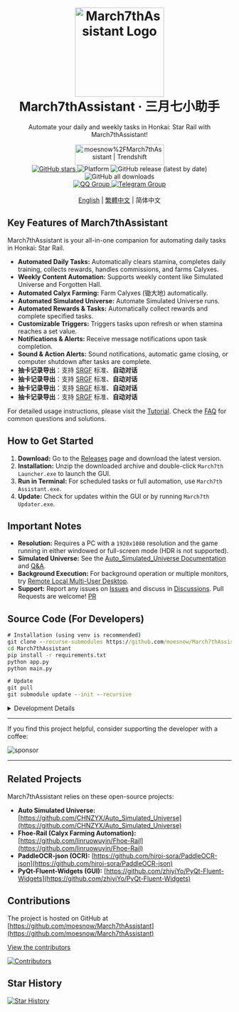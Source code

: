 <div align="center">
  <h1 align="center">
    <img src="./assets/screenshot/March7th.png" width="200" alt="March7thAssistant Logo">
    <br/>
    March7thAssistant · 三月七小助手
  </h1>
  <p>Automate your daily and weekly tasks in Honkai: Star Rail with March7thAssistant!</p>
  <a href="https://trendshift.io/repositories/3892" target="_blank"><img src="https://trendshift.io/api/badge/repositories/3892" alt="moesnow%2FMarch7thAssistant | Trendshift" style="width: 200px; height: 46px;" width="250" height="46"/></a>
  <br/>
  <a href="https://github.com/moesnow/March7thAssistant">
    <img alt="GitHub stars" src="https://img.shields.io/github/stars/moesnow/March7thAssistant?style=flat-square&color=4096d8" />
  </a>
  <img alt="Platform" src="https://img.shields.io/badge/platform-Windows-blue?style=flat-square&color=4096d8" />
  <img alt="GitHub release (latest by date)" src="https://img.shields.io/github/v/release/moesnow/March7thAssistant?style=flat-square&color=f18cb9" />
  <img alt="GitHub all downloads" src="https://img.shields.io/github/downloads/moesnow/March7thAssistant/total?style=flat-square&color=4096d8" />
  <br/>
  <a href="https://qm.qq.com/q/LpfAkDPlWa">
      <img src="https://img.shields.io/badge/QQ%E7%BE%A4-Click%20to%20Join-blue?style=flat-square&logo=tencentqq" alt="QQ Group">
  </a>
  <a href="https://t.me/+ZgH5zpvFS8o0NGI1">
      <img src="https://img.shields.io/badge/Telegram-Click%20to%20Join-blue?style=flat-square&logo=telegram" alt="Telegram Group">
  </a>
</div>

<br/>

<div align="center">
  <a href="./README_EN.md">English</a> | <a href="./README_TW.md">繁體中文</a> | 简体中文
</div>

## Key Features of March7thAssistant

March7thAssistant is your all-in-one companion for automating daily tasks in Honkai: Star Rail.

*   **Automated Daily Tasks:** Automatically clears stamina, completes daily training, collects rewards, handles commissions, and farms Calyxes.
*   **Weekly Content Automation:** Supports weekly content like Simulated Universe and Forgotten Hall.
*   **Automated Calyx Farming:** Farm Calyxes (锄大地) automatically.
*   **Automated Simulated Universe:** Automate Simulated Universe runs.
*   **Automated Rewards & Tasks:** Automatically collect rewards and complete specified tasks.
*   **Customizable Triggers:** Triggers tasks upon refresh or when stamina reaches a set value.
*   **Notifications & Alerts:** Receive message notifications upon task completion.
*   **Sound & Action Alerts:** Sound notifications, automatic game closing, or computer shutdown after tasks are complete.
*   **抽卡记录导出**：支持 [SRGF](https://uigf.org/zh/standards/SRGF.html) 标准、**自动对话**
*   **抽卡记录导出**：支持 [SRGF](https://uigf.org/zh/standards/SRGF.html) 标准、**自动对话**
*   **抽卡记录导出**：支持 [SRGF](https://uigf.org/zh/standards/SRGF.html) 标准、**自动对话**
*   **抽卡记录导出**：支持 [SRGF](https://uigf.org/zh/standards/SRGF.html) 标准、**自动对话**

For detailed usage instructions, please visit the [Tutorial](https://m7a.top/#/assets/docs/Tutorial).
Check the [FAQ](https://m7a.top/#/assets/docs/FAQ) for common questions and solutions.

## How to Get Started

1.  **Download:** Go to the [Releases](https://github.com/moesnow/March7thAssistant/releases/latest) page and download the latest version.
2.  **Installation:** Unzip the downloaded archive and double-click `March7th Launcher.exe` to launch the GUI.
3.  **Run in Terminal:**  For scheduled tasks or full automation, use `March7th Assistant.exe`.
4.  **Update:** Check for updates within the GUI or by running `March7th Updater.exe`.

## Important Notes

*   **Resolution:**  Requires a PC with a `1920x1080` resolution and the game running in either windowed or full-screen mode (HDR is not supported).
*   **Simulated Universe:** See the [Auto_Simulated_Universe Documentation](https://github.com/Night-stars-1/Auto_Simulated_Universe_Docs/blob/docs/docs/guide/index.md) and [Q&A](https://github.com/Night-stars-1/Auto_Simulated_Universe_Docs/blob/docs/docs/guide/qa.md).
*   **Background Execution:** For background operation or multiple monitors, try [Remote Local Multi-User Desktop](https://m7a.top/#/assets/docs/Background).
*   **Support:**  Report any issues on [Issues](https://github.com/moesnow/March7thAssistant/issues) and discuss in [Discussions](https://github.com/moesnow/March7thAssistant/discussions).  Pull Requests are welcome! [PR](https://github.com/moesnow/March7thAssistant/pulls)

## Source Code (For Developers)

```cmd
# Installation (using venv is recommended)
git clone --recurse-submodules https://github.com/moesnow/March7thAssistant
cd March7thAssistant
pip install -r requirements.txt
python app.py
python main.py

# Update
git pull
git submodule update --init --recursive
```

<details>
<summary>Development Details</summary>

The crop parameters can be obtained by using the screenshot capture function in the assistant toolbox.

The `python main.py` command supports arguments such as `fight`, `universe`, and `forgottenhall`.

</details>

---

If you find this project helpful, consider supporting the developer with a coffee:

![sponsor](assets/app/images/sponsor.jpg)

---

## Related Projects

March7thAssistant relies on these open-source projects:

*   **Auto Simulated Universe:** [https://github.com/CHNZYX/Auto_Simulated_Universe](https://github.com/CHNZYX/Auto_Simulated_Universe)
*   **Fhoe-Rail (Calyx Farming Automation):** [https://github.com/linruowuyin/Fhoe-Rail](https://github.com/linruowuyin/Fhoe-Rail)
*   **PaddleOCR-json (OCR):** [https://github.com/hiroi-sora/PaddleOCR-json](https://github.com/hiroi-sora/PaddleOCR-json)
*   **PyQt-Fluent-Widgets (GUI):** [https://github.com/zhiyiYo/PyQt-Fluent-Widgets](https://github.com/zhiyiYo/PyQt-Fluent-Widgets)

## Contributions

The project is hosted on GitHub at [https://github.com/moesnow/March7thAssistant](https://github.com/moesnow/March7thAssistant)

[View the contributors](https://github.com/moesnow/March7thAssistant/graphs/contributors)

<a href="https://github.com/moesnow/March7thAssistant/graphs/contributors">
  <img src="https://contrib.rocks/image?repo=moesnow/March7thAssistant" alt="Contributors" />
</a>

## Star History

[![Star History](https://starchart.cc/moesnow/March7thAssistant.svg?variant=adaptive)](https://starchart.cc/moesnow/March7thAssistant)